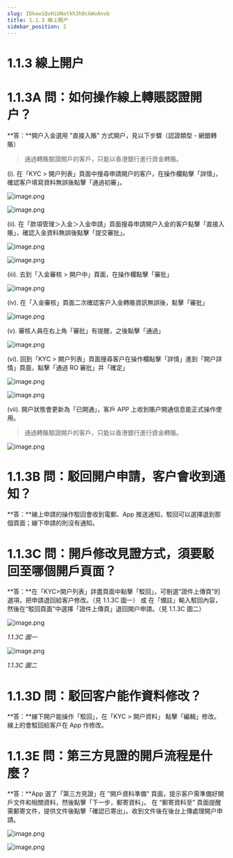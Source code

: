 ```yaml
---
slug: IDkew1QvHiUNotkh3h0ckWvAnvb
title: 1.1.3 線上開户
sidebar_position: 2
---
```



# 1.1.3 線上開户


# 1.1.3A 問：如何操作線上轉賬認證開户？


**答：**開户入金選用 "直接入賬" 方式開户，見以下步驟（認證類型 - 網銀轉賬）

> 通過轉賬驗證開戶的客戶，只能以香港銀行進行資金轉賬。

(i). 在「KYC > 開户列表」頁面中搜尋申請開户的客户，在操作欄點擊「詳情」，確認客户填寫資料無誤後點擊「通過初審」。


![image.png](/assets/1f0e9e773ea8e9775ef7a139a13a13ea.png)


![image.png](/assets/4959264fc230f3b499fcef760f56e103.png)


(ii). 在「款項管理＞入金＞入金申請」頁面搜尋申請開户入金的客户點擊「直接入賬」，確認入金資料無誤後點擊「提交審批」。


![image.png](/assets/4b1b914bb83356ec6b05fb20813f08ce.png)


![image.png](/assets/68d56a543050ca6ed152e3afe511eca7.png)


(iii). 去到「入金審核 > 開户中」頁面，在操作欄點擊「審批」


![image.png](/assets/a3cd295a293e91b9179a8badbd8c417e.png)


(iv). 在「入金審核」頁面二次確認客户入金轉賬資訊無誤後，點擊「審批」


![image.png](/assets/102a1bc5d0e7550009c4a6d40dd1bf7e.png)


(v). 審核人員在右上角「審批」有提醒，之後點擊「通過」


![image.png](/assets/eedba67d6279b5b2ac98e4a8cd75123f.png)


(vi). 回到「KYC > 開户列表」頁面搜尋客户在操作欄點擊「詳情」進到「開户詳情」頁面，點擊「通過 RO 審批」并「確定」


![image.png](/assets/bbae3cea560b2ceab45dc238bfd29521.png)


![image.png](/assets/d3016ebf44f1789074220dc10bfa75f8.png)


(vii). 開户狀態會更新為「已開通」，客戶 APP 上收到賬户開通信息能正式操作使用。

> 通過轉賬驗證開戶的客戶，只能以香港銀行進行資金轉賬。

![image.png](/assets/5f3c79a034d26ab7169e4faa51ecc8d8.png)


# 1.1.3B 問：駁回開户申請，客户會收到通知？


**答：**線上申請的操作駁回會收到電郵、App 推送通知，駁回可以選擇退到那個頁面；線下申請的則沒有通知。


# 1.1.3C 問：開戶修改見證方式，須要駁回至哪個開戶頁面？


**答：**在「KYC>開户列表」詳盡頁面中點擊「駁回」，可剔選“證件上傳頁”的選項，把申請退回給客户修改。（見 1.1.3C 圖一）
或 在「備註」輸入駁回內容，然後在“駁回頁面”中選擇「證件上傳頁」退回開户申請。（見 1.1.3C 圖二）


![image.png](/assets/e76e9e35fe37cc5ca2f81b6e485337d7.png)


_1.1.3C 圖一_


![image.png](/assets/227ea4465293036330471ee920b8ef8f.png)


_1.1.3C 圖二_


# 1.1.3D 問：駁回客户能作資料修改？


**答：**線下開户能操作「駁回」，在「KYC > 開户資料」 點擊「編輯」修改。線上的會駁回給客户在 App 作修改。


# 1.1.3E 問：第三方見證的開戶流程是什麼？


**答：**App 選了「第三方見證」在 "開戶資料準備" 頁面，提示客户需準備好開戶文件和相關資料，然後點擊「下一步，郵寄資料」。
在 “郵寄資料至” 頁面提醒需郵寄文件，提供文件後點擊「確認已寄出」。收到文件後在後台上傳處理開户申請。


![image.png](/assets/65be4741fa3ff9432b266cf4575909df.png)


![image.png](/assets/c4d4fb24d9a08f06f1c88f9fc5078e6b.png)

